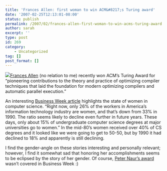 ```yaml
---
title: 'Frances Allen: first woman to win ACM&#8217;s Turing award'
date: '2007-02-25T12:13:01-08:00'
status: publish
permalink: /2007/02/frances-allen-first-woman-to-win-acms-turing-award
author: sarah
excerpt: ''
type: post
id: 269
category:
    - Uncategorized
tag: []
post_format: []
---
```

![](http://www.computerhistory.org/fellowawards/assets/images/2000_francis_allen.jpg)[Frances Allen](http://www-03.ibm.com/ibm/history/witexhibit/wit_hall_allen.html) (no relation to me) recently won ACM’s Turing Award for “pioneering contributions to the theory and practice of optimizing compiler techniques that laid the foundation for modern optimizing compilers and automatic parallel execution.”

An interesting [Business Week article](http://www.businessweek.com/technology/content/feb2007/tc20070223_452541.htm?campaign_id=rss_daily) highlights the state of women in computer science. “Right now, only 26% of the workers in America’s information technology industry are women, and that’s down from 33% in 1990. The ratio seems likely to decline even further in future years. These days, only about 15% of undergraduate computer science degrees at major universities go to women.” In the mid-80’s women received over 40% of CS degrees and it looked like we were going to get to 50-50, but by 1990 it had declined to 18% and apparently is still declining.

I find the gender-angle on these stories interesting and personally relevant; however, I find it somewhat sad that honoring her accomplishments seems to be eclipsed by the story of her gender. Of course, [Peter Naur’s award](http://awards.acm.org/citation.cfm?id=1024454&srt=all&aw=140&ao=AMTURING) wasn’t covered in Business Week :)